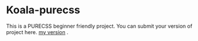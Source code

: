 # Koala-purecss
This is a PURECSS beginner friendly project.
You can submit your version of project here.
[my version](https://error404-sp.github.io/koala-purecss/)
.
